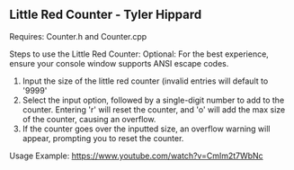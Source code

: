 ## Little Red Counter - Tyler Hippard

Requires: Counter.h and Counter.cpp

Steps to use the Little Red Counter:
  Optional: For the best experience, ensure your console window supports ANSI escape codes.
  1. Input the size of the little red counter (invalid entries will default to '9999'
  2. Select the input option, followed by a single-digit number to add to the counter.
     Entering 'r' will reset the counter, and 'o' will add the max size of the counter, causing an overflow.
  3. If the counter goes over the inputted size, an overflow warning will appear, prompting you to reset the counter.
  
Usage Example: https://www.youtube.com/watch?v=CmIm2t7WbNc
